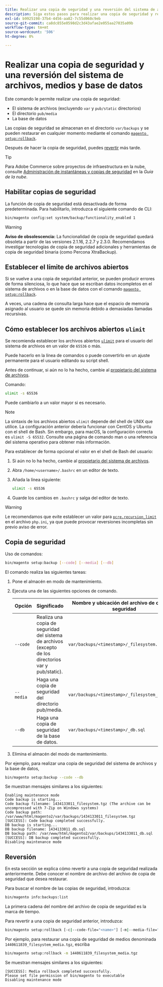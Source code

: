 ```yaml
---
title: Realizar una copia de seguridad y una reversión del sistema de archivos, medios y base de datos
description: Siga estos pasos para realizar una copia de seguridad y restaurar la aplicación de Adobe Commerce.
exl-id: b9925198-37b4-4456-aa82-7c55d060c9eb
source-git-commit: ca8dc855e0598d2c3d43afae2e055aa27035a09b
workflow-type: tm+mt
source-wordcount: '506'
ht-degree: 0%

---
```


# Realizar una copia de seguridad y una reversión del sistema de archivos, medios y base de datos

Este comando le permite realizar una copia de seguridad:

* El sistema de archivos (excluyendo `var` y `pub/static` directorios)
* El directorio `pub/media`
* La base de datos

Las copias de seguridad se almacenan en el directorio `var/backups` y se pueden restaurar en cualquier momento mediante el comando [`magento setup:rollback`](uninstall-modules.md#roll-back-the-file-system-database-or-media-files).

Después de hacer la copia de seguridad, puedes [revertir](#rollback) más tarde.

>[!TIP]
>
>Para Adobe Commerce sobre proyectos de infraestructura en la nube, consulte [Administración de instantáneas y copias de seguridad](https://devdocs.magento.com/cloud/project/project-webint-snap.html) en la _Guía de la nube_.

## Habilitar copias de seguridad

La función de copia de seguridad está desactivada de forma predeterminada. Para habilitarlo, introduzca el siguiente comando de CLI:

```bash
bin/magento config:set system/backup/functionality_enabled 1
```

>[!WARNING]
>
>**Aviso de obsolescencia:**
>La funcionalidad de copia de seguridad quedará obsoleta a partir de las versiones 2.1.16, 2.2.7 y 2.3.0. Recomendamos investigar tecnologías de copia de seguridad adicionales y herramientas de copia de seguridad binaria (como Percona XtraBackup).

## Establecer el límite de archivos abiertos

Si se vuelve a una copia de seguridad anterior, se pueden producir errores de forma silenciosa, lo que hace que se escriban datos incompletos en el sistema de archivos o en la base de datos con el comando [`magento setup:rollback`](uninstall-modules.md#roll-back-the-file-system-database-or-media-files).

A veces, una cadena de consulta larga hace que el espacio de memoria asignado al usuario se quede sin memoria debido a demasiadas llamadas recursivas.

## Cómo establecer los archivos abiertos `ulimit`

Se recomienda establecer los archivos abiertos [`ulimit`](https://ss64.com/bash/ulimit.html) para el usuario del sistema de archivos en un valor de `65536` o más.

Puede hacerlo en la línea de comandos o puede convertirlo en un ajuste permanente para el usuario editando su script shell.

Antes de continuar, si aún no lo ha hecho, cambie al [propietario del sistema de archivos](../prerequisites/file-system/overview.md).

Comando:

```bash
ulimit -s 65536
```

Puede cambiarlo a un valor mayor si es necesario.

>[!NOTE]
>
>La sintaxis de los archivos abiertos `ulimit` depende del shell de UNIX que utilice. La configuración anterior debería funcionar con CentOS y Ubuntu con el shell de Bash. Sin embargo, para macOS, la configuración correcta es `ulimit -S 65532`. Consulte una página de comando man o una referencia del sistema operativo para obtener más información.

Para establecer de forma opcional el valor en el shell de Bash del usuario:

1. Si aún no lo ha hecho, cambie al [propietario del sistema de archivos](../prerequisites/file-system/overview.md).
1. Abra `/home/<username>/.bashrc` en un editor de texto.
1. Añada la línea siguiente:

   ```bash
   ulimit -s 65536
   ```

1. Guarde los cambios en `.bashrc` y salga del editor de texto.

>[!WARNING]
>
>Le recomendamos que evite establecer un valor para [`pcre.recursion_limit`](https://www.php.net/manual/en/pcre.configuration.php) en el archivo `php.ini`, ya que puede provocar reversiones incompletas sin previo aviso de error.

## Copia de seguridad

Uso de comandos:

```bash
bin/magento setup:backup [--code] [--media] [--db]
```

El comando realiza las siguientes tareas:

1. Pone el almacén en modo de mantenimiento.
1. Ejecuta una de las siguientes opciones de comando.

   | Opción | Significado | Nombre y ubicación del archivo de copia de seguridad |
   |--- |--- |--- |
   | `--code` | Realiza una copia de seguridad del sistema de archivos (excepto de los directorios var y pub/static). | `var/backups/<timestamp>/_filesystem.tgz` |
   | `--media` | Haga una copia de seguridad del directorio pub/media. | `var/backups/<timestamp>/_filesystem_media.tgz` |
   | `--db` | Haga una copia de seguridad de la base de datos. | `var/backups/<timestamp>/_db.sql` |

1. Elimina el almacén del modo de mantenimiento.

Por ejemplo, para realizar una copia de seguridad del sistema de archivos y la base de datos,

```bash
bin/magento setup:backup --code --db
```

Se muestran mensajes similares a los siguientes:

```
Enabling maintenance mode
Code backup is starting...
Code backup filename: 1434133011_filesystem.tgz (The archive can be uncompressed with 7-Zip on Windows systems)
Code backup path: /var/www/html/magento2/var/backups/1434133011_filesystem.tgz
[SUCCESS]: Code backup completed successfully.
DB backup is starting...
DB backup filename: 1434133011_db.sql
DB backup path: /var/www/html/magento2/var/backups/1434133011_db.sql
[SUCCESS]: DB backup completed successfully.
Disabling maintenance mode
```

## Reversión

En esta sección se explica cómo revertir a una copia de seguridad realizada anteriormente. Debe conocer el nombre de archivo del archivo de copia de seguridad que desea restaurar.

Para buscar el nombre de las copias de seguridad, introduzca:

```bash
bin/magento info:backups:list
```

La primera cadena del nombre del archivo de copia de seguridad es la marca de tiempo.

Para revertir a una copia de seguridad anterior, introduzca:

```bash
bin/magento setup:rollback [-c|--code-file="<name>"] [-m|--media-file="<name>"] [-d|--db-file="<name>"]
```

Por ejemplo, para restaurar una copia de seguridad de medios denominada `1440611839_filesystem_media.tgz`, escriba

```bash
bin/magento setup:rollback -m 1440611839_filesystem_media.tgz
```

Se muestran mensajes similares a los siguientes:

```
[SUCCESS]: Media rollback completed successfully.
Please set file permission of bin/magento to executable
Disabling maintenance mode
```
